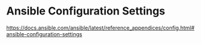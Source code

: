 # Ansible Configuration Settings
https://docs.ansible.com/ansible/latest/reference_appendices/config.html#ansible-configuration-settings

